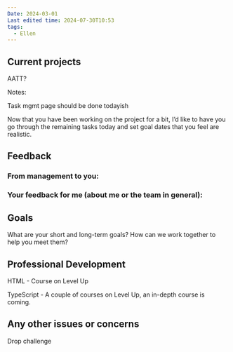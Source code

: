```yaml
---
Date: 2024-03-01
Last edited time: 2024-07-30T10:53
tags:
  - Ellen
---
```

## Current projects

AATT?

Notes:

Task mgmt page should be done todayish

Now that you have been working on the project for a bit, I’d like to have you go through the remaining tasks today and set goal dates that you feel are realistic.

## Feedback

### From management to you:

### Your feedback for me (about me or the team in general):

  

## Goals

What are your short and long-term goals? How can we work together to help you meet them?

  

## Professional Development

HTML - Course on Level Up

TypeScript - A couple of courses on Level Up, an in-depth course is coming.

## Any other issues or concerns

Drop challenge